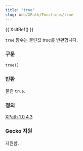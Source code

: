```yaml
---
title: "true"
slug: Web/XPath/Functions/true
---
```


{{ XsltRef() }}

`true` 함수는 불린값 true를 반환합니다.

### 구문

```
true()
```

### 반환

불린 `true`.

### 정의

[XPath 1.0 4.3](http://www.w3.org/TR/xpath#function-true)

### Gecko 지원

지원함.
